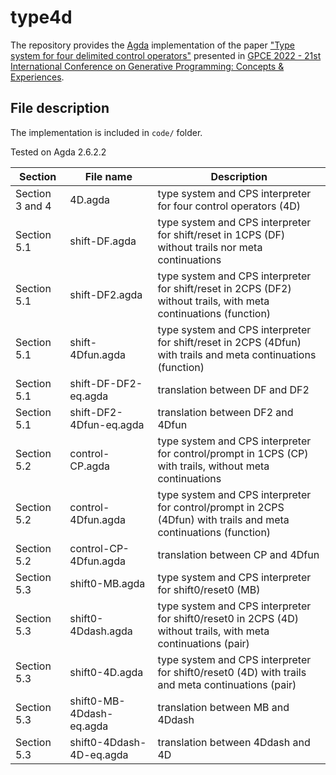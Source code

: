 # type4d

The repository provides the [Agda](https://agda.readthedocs.io/en/v2.6.2/getting-started/what-is-agda.html) implementation of the paper ["Type system for four delimited control operators"](https://dl.acm.org/doi/10.1145/3564719.3568691) presented in [GPCE 2022 - 21st International Conference on Generative Programming: Concepts & Experiences](https://2022.splashcon.org/home/gpce-2022#event-overview).

## File description

The implementation is included in `code/` folder.

Tested on Agda 2.6.2.2

| Section | File name | Description |
| ------- | --------- | ----------- |
| Section 3 and 4 | 4D.agda   | type system and CPS interpreter for four control operators (4D) |
| Section 5.1 | shift-DF.agda | type system and CPS interpreter for shift/reset in 1CPS (DF) without trails nor meta continuations |
| Section 5.1 | shift-DF2.agda | type system and CPS interpreter for shift/reset in 2CPS (DF2) without trails, with meta continuations (function) |
| Section 5.1 | shift-4Dfun.agda         | type system and CPS interpreter for shift/reset in 2CPS (4Dfun) with trails and meta continuations (function) |
| Section 5.1 | shift-DF-DF2-eq.agda     | translation between DF and DF2 |
| Section 5.1 | shift-DF2-4Dfun-eq.agda  | translation between DF2 and 4Dfun |
| Section 5.2 | control-CP.agda          | type system and CPS interpreter for control/prompt in 1CPS (CP) with trails, without meta continuations |
| Section 5.2 | control-4Dfun.agda       | type system and CPS interpreter for control/prompt in 2CPS (4Dfun) with trails and meta continuations (function) |
| Section 5.2 | control-CP-4Dfun.agda    | translation between CP and 4Dfun |
| Section 5.3 | shift0-MB.agda           | type system and CPS interpreter for shift0/reset0 (MB) |
| Section 5.3 | shift0-4Ddash.agda       | type system and CPS interpreter for shift0/reset0 in 2CPS (4D) without trails, with meta continuations (pair) |
| Section 5.3 | shift0-4D.agda           | type system and CPS interpreter for shift0/reset0 (4D) with trails and meta continuations (pair) |
| Section 5.3 | shift0-MB-4Ddash-eq.agda | translation between MB and 4Ddash |
| Section 5.3 | shift0-4Ddash-4D-eq.agda | translation between 4Ddash and 4D |
